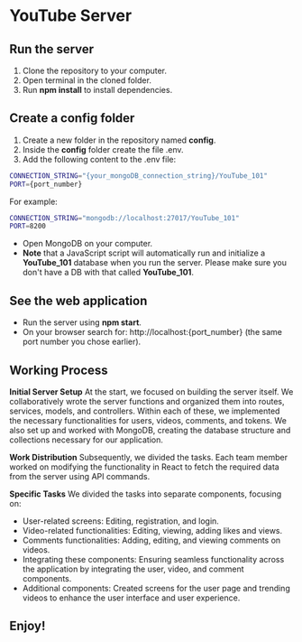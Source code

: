 # YouTube Server

## Run the server
1. Clone the repository to your computer.
2. Open terminal in the cloned folder.
3. Run __npm install__ to install dependencies.

## Create a config folder
1. Create a new folder in the repository named __config__.
2. Inside the __config__ folder create the file .env.
3. Add the following content to the .env file:
  ```bash
  CONNECTION_STRING="{your_mongoDB_connection_string}/YouTube_101"
  PORT={port_number}
  ```
  For example:
  ```bash
  CONNECTION_STRING="mongodb://localhost:27017/YouTube_101"
  PORT=8200
  ```

* Open MongoDB on your computer.
* __Note__ that a JavaScript script will automatically run and initialize a __YouTube_101__ database when you run the server. Please make sure you don't have a DB with that called __YouTube_101__.
  
## See the web application
* Run the server using __npm start__.
* On your browser search for: http://localhost:{port_number} (the same port number you chose earlier).

## Working Process
__Initial Server Setup__ 
At the start, we focused on building the server itself. We collaboratively wrote the server functions and organized them into routes, services, models, and controllers. Within each of these, we implemented the necessary functionalities for users, videos, comments, and tokens. We also set up and worked with MongoDB, creating the database structure and collections necessary for our application.

__Work Distribution__
Subsequently, we divided the tasks. Each team member worked on modifying the functionality in React to fetch the required data from the server using API commands.

__Specific Tasks__
We divided the tasks into separate components, focusing on:

* User-related screens: Editing, registration, and login.
* Video-related functionalities: Editing, viewing, adding likes and views.
* Comments functionalities: Adding, editing, and viewing comments on videos.
* Integrating these components: Ensuring seamless functionality across the application by integrating the user, video, and comment components.
* Additional components: Created screens for the user page and trending videos to enhance the user interface and user experience.

## Enjoy!



